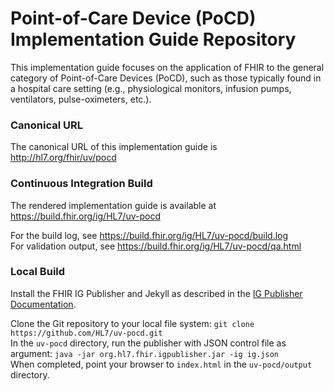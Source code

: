 # Point-of-Care Device (PoCD) Implementation Guide Repository

This implementation guide focuses on the application of FHIR to the general category of Point-of-Care Devices (PoCD), such as those typically found in a hospital care setting (e.g., physiological monitors, infusion pumps, ventilators, pulse-oximeters, etc.).

### Canonical URL
The canonical URL of this implementation guide is http://hl7.org/fhir/uv/pocd

### Continuous Integration Build
The rendered implementation guide is available at https://build.fhir.org/ig/HL7/uv-pocd

For the build log, see https://build.fhir.org/ig/HL7/uv-pocd/build.log  
For validation output, see https://build.fhir.org/ig/HL7/uv-pocd/qa.html

### Local Build
Install the FHIR IG Publisher and Jekyll as described in the [IG Publisher Documentation](http://wiki.hl7.org/index.php?title=IG_Publisher_Documentation#Installing).

Clone the Git repository to your local file system: `git clone https://github.com/HL7/uv-pocd.git`  
In the `uv-pocd` directory, run the publisher with JSON control file as argument: `java -jar org.hl7.fhir.igpublisher.jar -ig ig.json`  
When completed, point your browser to `index.html` in the `uv-pocd/output` directory.